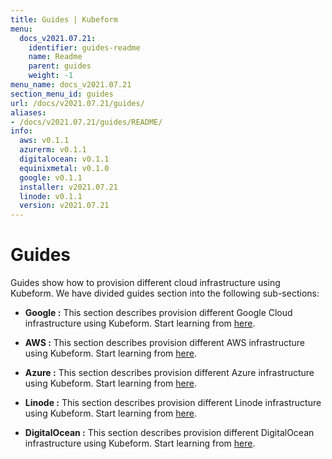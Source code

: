 ```yaml
---
title: Guides | Kubeform
menu:
  docs_v2021.07.21:
    identifier: guides-readme
    name: Readme
    parent: guides
    weight: -1
menu_name: docs_v2021.07.21
section_menu_id: guides
url: /docs/v2021.07.21/guides/
aliases:
- /docs/v2021.07.21/guides/README/
info:
  aws: v0.1.1
  azurerm: v0.1.1
  digitalocean: v0.1.1
  equinixmetal: v0.1.0
  google: v0.1.1
  installer: v2021.07.21
  linode: v0.1.1
  version: v2021.07.21
---
```


# Guides

Guides show how to provision different cloud infrastructure using Kubeform. We have divided guides section into the following sub-sections:

- **Google :** This section describes provision different Google Cloud infrastructure using Kubeform. Start learning from [here](/docs/v2021.07.21/guides/google/README).

- **AWS :** This section describes provision different AWS infrastructure using Kubeform. Start learning from [here](/docs/v2021.07.21/guides/aws/README).

- **Azure :** This section describes provision different Azure infrastructure using Kubeform. Start learning from [here](/docs/v2021.07.21/guides/azure/README).

- **Linode :** This section describes provision different Linode infrastructure using Kubeform. Start learning from [here](/docs/v2021.07.21/guides/linode/README).

- **DigitalOcean :** This section describes provision different DigitalOcean infrastructure using Kubeform. Start learning from [here](/docs/v2021.07.21/guides/digitalocean/README).

